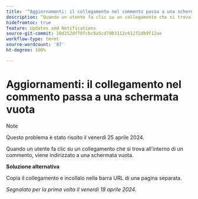 ```yaml
---
title: '“Aggiornamenti: il collegamento nel commento passa a una schermata vuota”'
description: “Quando un utente fa clic su un collegamento che si trova all’interno di un commento, viene indirizzato a una schermata vuota. È disponibile una soluzione alternativa.”
hidefromtoc: true
feature: Updates and Notifications
source-git-commit: 10d252df70fcbc0a5cd7903112c61272db9f12ae
workflow-type: tm+mt
source-wordcount: '87'
ht-degree: 100%

---
```



# Aggiornamenti: il collegamento nel commento passa a una schermata vuota

>[!NOTE]
>
>Questo problema è stato risolto il venerdì 25 aprile 2024.

Quando un utente fa clic su un collegamento che si trova all’interno di un commento, viene indirizzato a una schermata vuota.

**Soluzione alternativa**

Copia il collegamento e incollalo nella barra URL di una pagina separata.

_Segnalato per la prima volta il venerdì 18 aprile 2024._


